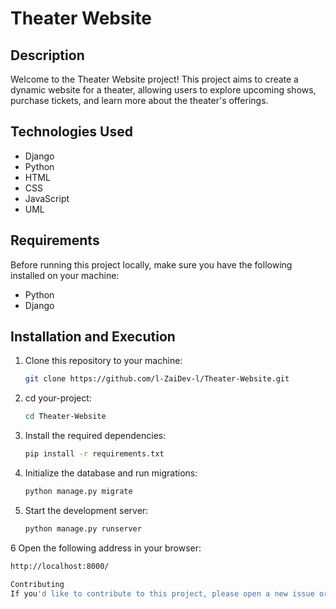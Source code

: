 # Theater Website

## Description
Welcome to the Theater Website project! This project aims to create a dynamic website for a theater, allowing users to explore upcoming shows, purchase tickets, and learn more about the theater's offerings.

## Technologies Used
- Django
- Python
- HTML
- CSS
- JavaScript
- UML

## Requirements
Before running this project locally, make sure you have the following installed on your machine:
- Python
- Django

## Installation and Execution
1. Clone this repository to your machine:
   ```bash
   git clone https://github.com/l-ZaiDev-l/Theater-Website.git
2. cd your-project:
   ```bash
   cd Theater-Website
3. Install the required dependencies:
   ```bash
   pip install -r requirements.txt
4. Initialize the database and run migrations:
   ```bash
   python manage.py migrate
5. Start the development server:
   ```bash
   python manage.py runserver
6 Open the following address in your browser:
   ```bash
   http://localhost:8000/
   
Contributing
If you'd like to contribute to this project, please open a new issue or submit a pull request. We're open to suggestions and improvements!
